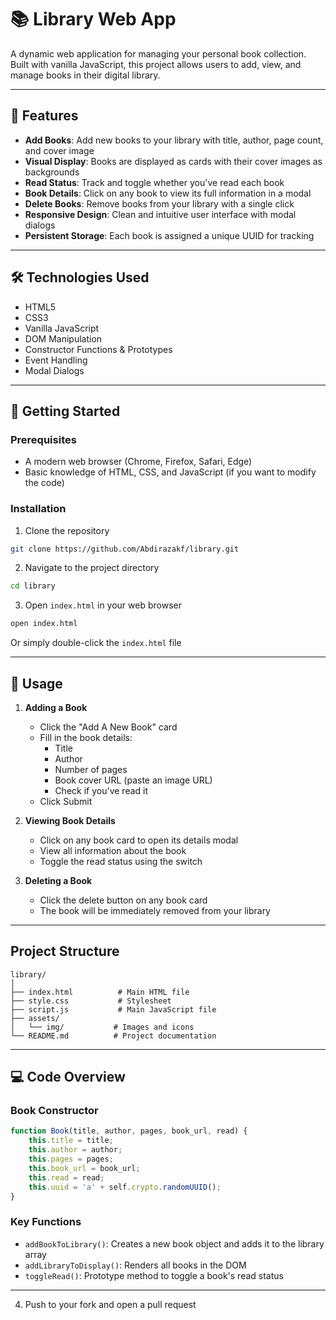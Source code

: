 # 📚 Library Web App

A dynamic web application for managing your personal book collection. Built with vanilla JavaScript, this project allows users to add, view, and manage books in their digital library.

---

## 🌟 Features

- **Add Books**: Add new books to your library with title, author, page count, and cover image
- **Visual Display**: Books are displayed as cards with their cover images as backgrounds
- **Read Status**: Track and toggle whether you've read each book
- **Book Details**: Click on any book to view its full information in a modal
- **Delete Books**: Remove books from your library with a single click
- **Responsive Design**: Clean and intuitive user interface with modal dialogs
- **Persistent Storage**: Each book is assigned a unique UUID for tracking

---

## 🛠️ Technologies Used

- HTML5
- CSS3
- Vanilla JavaScript
- DOM Manipulation
- Constructor Functions & Prototypes
- Event Handling
- Modal Dialogs

---

## 🚀 Getting Started

### Prerequisites

- A modern web browser (Chrome, Firefox, Safari, Edge)
- Basic knowledge of HTML, CSS, and JavaScript (if you want to modify the code)

### Installation

1. Clone the repository
```bash
git clone https://github.com/Abdirazakf/library.git
```

2. Navigate to the project directory
```bash
cd library
```

3. Open `index.html` in your web browser
```bash
open index.html
```

Or simply double-click the `index.html` file

---

## 📖 Usage

1. **Adding a Book**
   - Click the "Add A New Book" card
   - Fill in the book details:
     - Title
     - Author
     - Number of pages
     - Book cover URL (paste an image URL)
     - Check if you've read it
   - Click Submit

2. **Viewing Book Details**
   - Click on any book card to open its details modal
   - View all information about the book
   - Toggle the read status using the switch

3. **Deleting a Book**
   - Click the delete button on any book card
   - The book will be immediately removed from your library

---

## Project Structure

```
library/
│
├── index.html          # Main HTML file
├── style.css           # Stylesheet
├── script.js           # Main JavaScript file
├── assets/            
│   └── img/           # Images and icons
└── README.md          # Project documentation
```

---

## 💻 Code Overview

### Book Constructor
```javascript
function Book(title, author, pages, book_url, read) {
    this.title = title;
    this.author = author;
    this.pages = pages;
    this.book_url = book_url;
    this.read = read;
    this.uuid = 'a' + self.crypto.randomUUID();
}
```

### Key Functions
- `addBookToLibrary()`: Creates a new book object and adds it to the library array
- `addLibraryToDisplay()`: Renders all books in the DOM
- `toggleRead()`: Prototype method to toggle a book's read status

---
4. Push to your fork and open a pull request

